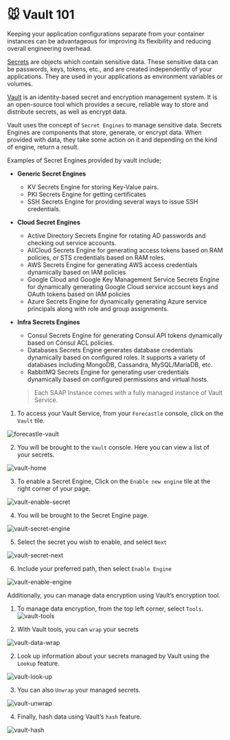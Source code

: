 # 🐭 Vault 101

Keeping your application configurations separate from your container instances can be advantageous for improving its flexibility and reducing overall engineering overhead.

[Secrets](https://kubernetes.io/docs/concepts/configuration/secret/) are objects which contain sensitive data. These sensitive data can be passwords, keys, tokens, etc., and are created independently of your applications. They are used in your applications as environment variables or volumes. 

[Vault](https://www.vaultproject.io/docs) is an identity-based secret and encryption management system. It is an open-source tool which provides a secure, reliable way to store and distribute secrets, as well as encrypt data.

Vault uses the concept of `Secret Engines` to manage sensitive data. Secrets Engines are components that store, generate, or encrypt data. When provided with data, they take some action on it and depending on the kind of engine, return a result.

Examples of Secret Engines provided by vault include;

- **Generic Secret Engines**
    - KV  Secrets Engine for storing Key-Value pairs.
    - PKI Secrets Engine for getting certificates
    - SSH Secrets Engine for providing several ways to issue SSH credentials.
- **Cloud Secret Engines**
    - Active Directory Secrets Engine for rotating AD passwords and checking out service accounts.
    - AliCloud Secrets Engine for generating access tokens based on RAM policies, or STS credentials based on RAM roles.
    - AWS Secrets Engine for generating AWS access credentials dynamically based on IAM policies
    - Google Cloud and Google Key Management Service Secrets Engine for dynamically generating Google Cloud service account keys and OAuth tokens based on IAM policies
    - Azure Secrets Engine for dynamically generating Azure service principals along with role and group assignments.
- **Infra Secrets Engines**
    - Consul Secrets Engine for generating Consul API tokens dynamically based on Consul ACL policies.
    - Databases Secrets Engine generates database credentials dynamically based on configured roles. It supports a variety of databases including MongoDB, Cassandra, MySQL/MariaDB, etc.
    - RabbitMQ Secrets Engine for generating user credentials dynamically based on configured permissions and virtual hosts.
    
    > Each SAAP Instance comes with a fully managed instance of Vault Service. 
    
1. To access your Vault Service, from your `Forecastle` console, click on the `Vault` tile.

![forecastle-vault](./images/forecastle-vault.png)

2. You will be brought to the `Vault` console. Here you can view a list of your secrets.

![vault-home](./images/vault-home.png)

3. To enable a Secret Engine, Click on the `Enable new engine` tile at the right corner of your page.

![vault-enable-secret](./images/vault-enable-secret.png)

4. You will be brought to the Secret Engine page.

![vault-secret-engine](./images/vault-secret-engine.png)

5. Select the secret you wish to enable, and select `Next` 

![vault-secret-next](./images/vault-secret-next.png)

6. Include your preferred path, then select `Enable Engine`

![vault-enable-engine](./images/vault-enable-engine.png)

Additionally, you can manage data encryption using Vault’s encryption tool.

1. To manage data encryption, from the top left corner, select `Tools`. 
![vault-tools](./images/vault-tools.png)

2. With Vault tools, you can `wrap` your secrets

![vault-data-wrap](./images/vault-data-wrap.png)

2. Look up information about your secrets managed by Vault using the `Lookup` feature.

![vault-look-up](./images/vault-look-up.png)

3. You can also `Unwrap` your managed secrets.

![vault-unwrap](./images/vault-unwrap.png)

4. Finally, hash data using Vault’s `hash` feature.

![vault-hash](./images/vault-hash.png)